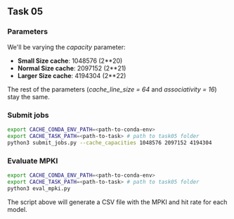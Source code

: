## Task 05

### Parameters

We'll be varying the *capacity* parameter:

- **Small Size cache**: 1048576 (2**20)
- **Normal Size cache**: 2097152 (2**21)
- **Larger Size cache**: 4194304 (2**22)

The rest of the parameters (*cache_line_size = 64* and *associativity = 16*) stay the same.

### Submit jobs

```bash
export CACHE_CONDA_ENV_PATH=<path-to-conda-env>
export CACHE_TASK_PATH=<path-to-task> # path to task05 folder
python3 submit_jobs.py --cache_capacities 1048576 2097152 4194304
```


### Evaluate MPKI

```bash
export CACHE_CONDA_ENV_PATH=<path-to-conda-env>
export CACHE_TASK_PATH=<path-to-task> # path to task05 folder
python3 eval_mpki.py
```

The script above will generate a CSV file with the MPKI and hit rate for each model.
